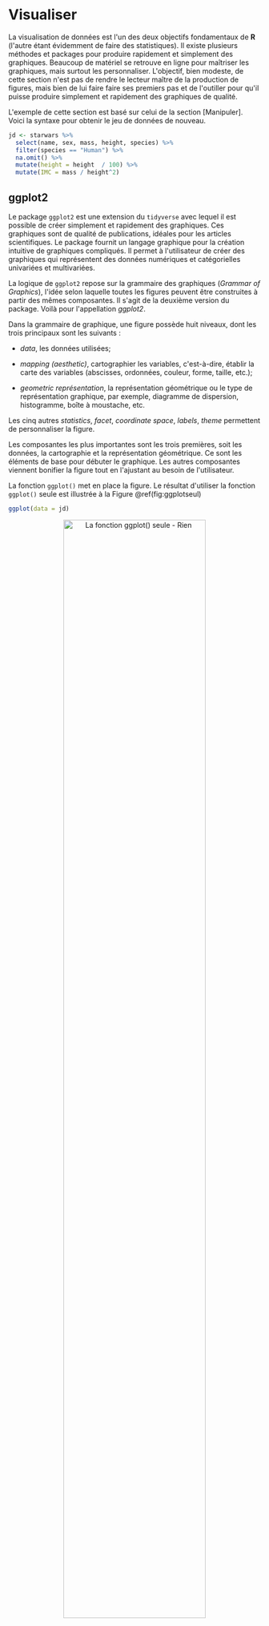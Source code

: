 # Visualiser

La visualisation de données est l'un des deux objectifs fondamentaux de **R** (l'autre étant évidemment de faire des statistiques). Il existe plusieurs méthodes et packages pour produire rapidement et simplement des graphiques. Beaucoup de matériel se retrouve en ligne pour maîtriser les graphiques, mais surtout les personnaliser. L'objectif, bien modeste, de cette section n'est pas de rendre le lecteur maître de la production de figures, mais bien de lui faire faire ses premiers pas et de l'outiller pour qu'il puisse produire simplement et rapidement des graphiques de qualité.

L'exemple de cette section est basé sur celui de la section [Manipuler]. Voici la syntaxe pour obtenir le jeu de données de nouveau.


``` r
jd <- starwars %>% 
  select(name, sex, mass, height, species) %>% 
  filter(species == "Human") %>% 
  na.omit() %>% 
  mutate(height = height  / 100) %>% 
  mutate(IMC = mass / height^2)  
```

## ggplot2

Le package `ggplot2` est une extension du `tidyverse` avec lequel il est possible de créer simplement et rapidement des graphiques. Ces graphiques sont de qualité de publications, idéales pour les articles scientifiques. Le package fournit un langage graphique pour la création intuitive de graphiques compliqués. Il permet à l'utilisateur de créer des graphiques qui représentent des données numériques et catégorielles univariées et multivariées.

La logique de `ggplot2` repose sur la grammaire des graphiques (*Grammar  of Graphics*), l'idée selon laquelle toutes les figures peuvent être construites à partir des mêmes composantes. Il s'agit de la deuxième version du package. Voilà pour l'appellation *ggplot2*.
  
Dans la grammaire de graphique, une figure possède huit niveaux, dont les trois principaux sont les suivants : 
  
* *data*, les données utilisées;

* *mapping (aesthetic)*, cartographier les variables, c'est-à-dire, établir la carte des variables (abscisses, ordonnées, couleur, forme, taille, etc.);

* *geometric représentation*, la représentation géométrique ou le type de représentation graphique, par exemple, diagramme de dispersion, histogramme, boîte à moustache, etc.

Les cinq autres *statistics*, *facet*, *coordinate space*, *labels*, *theme* permettent de personnaliser la figure. 

Les composantes les plus importantes sont les trois premières, soit les données, la cartographie et la représentation géométrique. Ce sont les éléments de base pour débuter le graphique. Les autres composantes viennent bonifier la figure tout en l'ajustant au besoin de l'utilisateur.

La fonction `ggplot()` met en place la figure. Le résultat d'utiliser la fonction `ggplot()` seule est illustrée à la Figure \@ref(fig:ggplotseul)


``` r
ggplot(data = jd)
```

<div class="figure" style="text-align: center">
<img src="08-Visualiser_files/figure-html/ggplotseul-1.png" alt="La fonction ggplot() seule - Rien" width="75%" height="75%" />
<p class="caption">(\#fig:ggplotseul)La fonction ggplot() seule - Rien</p>
</div>

Il est aussi possible de *piper* (prononcé avec un fort accent anglophone) les données dans la fonction.


``` r
jd %>% 
  ggplot()
```

Pour afficher des graphiques, il faut ajouter `+`, puis une représentation géométrique ainsi que la cartographie (*mapping*). La cartographie (`aes(mapping = )`, où *aes* désigne l'esthétisme, *aesthetic*) peut se trouver dans `ggplot()` ou dans la représentation géométrique. Si elle est dans `ggplot`, elle est passée aux autres niveaux.

Voici une liste des représentations géométriques possibles :

* `geom_line()` crée une ligne qui lie toutes les valeurs, très utiles pour une série temporelle (abscisse = temps, ordonnée = variable dépendante);
 
* `geom_point()` crée un diagramme de dispersion ou un nuage de point, très utile pour les corrélations;

* `geom_bar()` crée un diagramme à bâton, idéal pour présenter des proportions, des fréquences ou des données comptées;

* `geom_histogram()` crée un histogramme des variables;

* `geom_box()` crée une boîte à moustache, idéal pour identifier des valeurs aberrantes et comparer la variabilité entre des groupes;

* `geom_smooth()` crée la ligne de prédiction des données avec des intervalles de confiances, la plupart des utilisateurs voudront certainement ces arguments `method = lm` (par défaut) ou sans l'erreur standard (`se = FALSE`);

* `geom_errorbar()` ajoute des barres d'erreur ou des intervalles de confiances spécifiées.

Certaines cartographies sont d'ailleurs compatibles, `geom_smooth()` et `geom_point()`, par exemple.

La Figure \@ref(fig:ggplotpoint) montre un diagramme de dispersion construit à partir du jeu de données `jd` *pipé* dans la fonction `ggplot()`. Dans cette fonction, la cartographie est passée `mapping = aes(x = mass, y = height)` à un second niveau, `geom_point)` par le `+` et la représentation est produite.


``` r
jd %>% 
  ggplot(mapping = aes(x = mass, y = height)) + 
  geom_point()
```

<div class="figure" style="text-align: center">
<img src="08-Visualiser_files/figure-html/ggplotpoint-1.png" alt="Diagramme de dispersion" width="75%" height="75%" />
<p class="caption">(\#fig:ggplotpoint)Diagramme de dispersion</p>
</div>

Voici une liste d'exemples de différentes représentations visuelles des données. 

## Diagramme de dispersion

Pour réaliser un diagramme de dispersion, la fonction se nomme `geom_point()`. La cartographie identifie la variable à l'axe des $x$ (horizontal) et des $y$ (vertical). Dans cet exemple, il s'agit du poids ($x$) et de la taille ($y$). La cartographie ne se limite pas aux axes par contre. Dans cet exemple, la forme `shape` est aussi un dimension manipulée. Il peut s'agir de `color` et même de `size`. Dans la syntaxe ci-dessous, l'argument `size` est placé à l'extérieur de *mapping*. Il s'agit alors d'une constante (elle change la taille des points), c'est-à-dire qu'elle ne varie pas relativement à une variable.


``` r
jd %>% 
  ggplot() + 
  geom_point(mapping = aes(x = mass, y = height, shape = sex), size = 2) 
```

<div class="figure" style="text-align: center">
<img src="08-Visualiser_files/figure-html/diagdisp-1.png" alt="Le lien entre le poids et la taille en fonction du sexe" width="75%" height="75%" />
<p class="caption">(\#fig:diagdisp)Le lien entre le poids et la taille en fonction du sexe</p>
</div>

La Figure \@ref(fig:diagdisp2) montre le résultat si `size``est ajouté au *mapping* pour identifier l'IMC. Les unités avec un plus grand IMC obtiennent un plus gros pointeur.


``` r
jd %>% 
  ggplot() + 
  geom_point(mapping = aes(x = mass, y = height, shape = sex, size = IMC)) 
```

<div class="figure" style="text-align: center">
<img src="08-Visualiser_files/figure-html/diagdisp2-1.png" alt="Le lien entre le poids et la taille en fonction de l'IMC et du sexe" width="75%" height="75%" />
<p class="caption">(\#fig:diagdisp2)Le lien entre le poids et la taille en fonction de l'IMC et du sexe</p>
</div>

On peut y ajouter la droite de régression, comme la Figure \@ref(fig:diagdisp3) le montre. Sans `geom_point()`, la figure ne produit la droite. Les arguments de `geom_smooth()` indique  l'utilisation du modèle linéaire, `method = lm`, et l'absence des intervalles de confiance, `se = FALSE`. Dans cette syntaxe, comme le *mapping* est ajouté à `ggplot` directement, il se généralise directement à `geom_point()` et ` geom_smooth()`


``` r
jd %>% 
  ggplot(mapping = aes(x = mass, y = height)) + 
  geom_point(size = 2) +
  geom_smooth(method = lm, se = FALSE, color = "black")
> `geom_smooth()` using formula = 'y ~ x'
```

<div class="figure" style="text-align: center">
<img src="08-Visualiser_files/figure-html/diagdisp3-1.png" alt="Le lien entre le poids et la taille en fonction de l'IMC" width="75%" height="75%" />
<p class="caption">(\#fig:diagdisp3)Le lien entre le poids et la taille en fonction de l'IMC</p>
</div>

## Boîte à moustache

La boîte à moustaches (*box-and-whisker plot*) est une figure permettant de voir la variabilité des données. Elle  résume seulement quelques indicateurs de position soit la médiane, les quartiles, le minimum, et le maximum. Ce diagramme est utilisé principalement pour détecter des valeurs aberrantes et comparer la variabilité entre les groupes. C'est la représentation géométrique `geom_boxplot()` qui permettra de créer des boîtes à moustache. La cartographie prend en argument une variable nominale en `x` et une variable continue en `y`. La Figure \@ref(fig:boxplot1) montre un exemple de boîte à moustache.


``` r
ggplot(data = jd) + 
  geom_boxplot(mapping = aes(x = sex, y = IMC)) +
  coord_flip()
```

<div class="figure" style="text-align: center">
<img src="08-Visualiser_files/figure-html/boxplot1-1.png" alt="Boîte à moustache de l'IMC en fonction du sexe" width="75%" height="75%" />
<p class="caption">(\#fig:boxplot1)Boîte à moustache de l'IMC en fonction du sexe</p>
</div>

Une fonction intéressante est la fonction `coord_flip()` qui tourne (*flip*) les axes, les coordonnées. L'axe $x$  prend la place de $y$; $y$ prend la place de $x$. Elle peut être pratique pour améliorer la qualité visuelle de certains graphiques.

## Histogramme

Un histogramme permet de représenter la répartition empirique d'une variable. Il donne un aperçu de la distribution sous-jacente, soit comment les données sont distribuées. Cette figure permet de voir la forme de la distribution et permet de voir si elle ne démontre pas d'anomalie. La représentation graphique `geom_histogram()` produit des histogrammes. S'il faut en produire pour différentes variables, une stratégie simple est de les produire en série.


``` r
# Trois histogrammes en trois figures
ggplot(data = jd) + 
  geom_histogram(mapping = aes(x = height))

ggplot(data = jd) + 
  geom_histogram(mapping = aes(x = mass))

ggplot(data = jd) + 
  geom_histogram(mapping = aes(x = IMC))
```

Des techniques plus avancées permettent de créer la Figure \@ref(fig:hist) d'un seul coup^[Notamment, le code nécessite `gather()` de `tidyr`[@R-tidyr] et `keep()` de `purrr` [@R-purrr].].


``` r
# Trois histogrammes en une seule figure
# en optimisant avec le tidyverse
jd %>%
  keep(is.numeric) %>% 
  gather() %>% 
  ggplot(aes(value)) +
  facet_wrap(~ key, scales = "free") +
  geom_histogram()
```

<div class="figure" style="text-align: center">
<img src="08-Visualiser_files/figure-html/hist-1.png" alt="Histogrammes des variables continues" width="75%" height="75%" />
<p class="caption">(\#fig:hist)Histogrammes des variables continues</p>
</div>

Enfin, s'il est désiré de comparer deux distributions de groupes différents, l'argument `fill` dans la cartographie indique à la fonction de différencier les valeurs selon le *remplissage* des histogrammes.


``` r
jd %>% 
  ggplot(mapping = aes(x = IMC, fill = sex)) + 
  geom_histogram(position = "identity", alpha = .7) + 
  scale_fill_grey()
```

<div class="figure" style="text-align: center">
<img src="08-Visualiser_files/figure-html/hist2-1.png" alt="Histogrammes de l'IMC par rapport au sexe" width="75%" height="75%" />
<p class="caption">(\#fig:hist2)Histogrammes de l'IMC par rapport au sexe</p>
</div>

Dans la Figure \@ref(fig:hist2), l'argument `position = "identity"` indique de traiter les deux groupes comme différents, autrement les colonnes s'additionnent dans le graphique. L'argument `alpha = .7` permet une transparence entre les couleurs, autrement, les valeurs *derrière* les autres ne paraissent pas. La valeur de `alpha` va de 0 (transparent) à 1 (opaque) et fonctionne dans la plupart des contextes, surtout ceux liés à `ggplot2`.

## Les barres d'erreurs

Les barres d'erreur sont une représentation géométrique à part entière. La fonction pour les commandées est `geom_errorbar()`. Elle nécessite deux arguments, soit l'intervalle de confiance maximale et minimale autour des moyennes à afficher. 

La Figure \@ref(fig:erreurbar) illustre les différences entre moyennes avec des barres d'erreur à partir de la base de données `ToothGrowth`, une étude de l'effet de la vitamine C (`dose`) selon leur administration (jus ou supplément `supp`) sur la longueur des dents des cochons d'inde. Il y a deux facteurs et une variable continue.

La première étape est de tirer les statistiques sommaires, moyennes, écart type, tailles des groupes. La syntaxe tire profit de `group_by()` pour tirer les groupes et en faire le sommaire. Le sommaire `summarise` permet d'obtenir les statistiques, notamment la moyenne, l'erreur standard (`se`) pour en calculer l'intervalle autour de la moyenne `ci`.


``` r
stat.descr <- ToothGrowth %>% 
  group_by(dose, supp) %>% 
  summarise(mlen = mean(len),
            sdlen = sd(len),
            nlen = n(), 
            se = sd(len)/sqrt(n()), 
            ci = qt(.975, df = n()-1) * se,
            .groups = "drop")

stat.descr %>% 
  ggplot(aes(x = dose,
             y = mlen, 
             shape = supp),
         size = 5) + 
    geom_errorbar(aes(ymin = mlen - ci,
                      ymax = mlen + ci), 
                  width = .05) +
    geom_line() +
    geom_point()
```

<div class="figure" style="text-align: center">
<img src="08-Visualiser_files/figure-html/erreurbar-1.png" alt="Les effets de la vitamine C sur les cochons d'inde" width="75%" height="75%" />
<p class="caption">(\#fig:erreurbar)Les effets de la vitamine C sur les cochons d'inde</p>
</div>

Une fois ces statistiques calculées et enregistrées dans le nouveau jeu de données `jd`, il est possible de créer le graphique avec les représentations géométriques désirées. Remarquez comment spécifier la cartographie dans le niveau `ggplot()` rend la syntaxe moins compliquée. Cette syntaxe produit un graphique avec `dose` à l'axe des $x$, `supp` comme pointeurs et les moyennes de `len` (longueur moyenne des dents). La fonction `geom_errorbar()` indique où placer les limites inférieures et supérieures des intervalles. Les arguments `size = 5` et `width = .05` sont ajoutés simplment pour l'esthétisme. L'argument `.groups = "drop"` de `summarise` permet d'éviter une avertissement expliquant qu'une variable de groupement est utilisé pour regrouper les résultats à la fin. Ajouter ou retirer cet argument ne change pas les calculs, ni la Figure\ \@ref(fig:erreurbar).

## De meilleures barres d'erreurs pour les devis inter participants

Il existe un package `superb` [@superb] qui permet d'obtenir des graphiques à barre d'erreur avec précision et facilement ajustable. Une fois installé et importé dans l'environnement, `superb` offre la fonction principale `superbPlot` permet la création de ces figures.

Il y a deux avantages principaux a utilisé `superb`. La première est qu'elle permet des ajustements avec l'argument `adjustments` afin de préciser le type de barres d'erreurs^[Oui, oui, il en existe plusieurs!], comme `"single"`, `"difference"`, ou `"tryon"`. Généralement, ce sera l'option `purpose = "difference"` qui sera désirée. Deuxièmement, `superb` tient aussi compte des devis intra participants avec l’argument `WSFactors`, ce qui permet l'utilisation de différentes techniques de décorrélation des temps de mesure. La fonction produit de bien meilleurs graphiques à barres d'erreurs avec plus d'ajustement et de précision.

La Figure \@ref(fig:erreurbar2) reproduit la Figure\ \@ref(fig:erreurbar). Dans le code, il faut préciser les facteurs inter participants `BSFactors` (pour *between subject* ou *BS*) et la variable dépendante, `variable`. La fonction contrôle aussi le type de graphique avec `plotStyle`. 


``` r
library(superb)
superbPlot(ToothGrowth, 
    BSFactors = c("dose","supp"), 
    variables = "len",
    plotStyle = "line")
```

<div class="figure" style="text-align: center">
<img src="08-Visualiser_files/figure-html/erreurbar2-1.png" alt="Les effets de la vitamine C sur les cochons d'inde avec `superb`" width="75%" height="75%" />
<p class="caption">(\#fig:erreurbar2)Les effets de la vitamine C sur les cochons d'inde avec `superb`</p>
</div>

La fonction retourne souvent des messages d'avertissement (orange) pour préciser certaines décisions qu'elle peut avoir pris. Le code ci-dessus retourne le message : `superb::FYI: The variables will be plotted in that order: dose, supp (use factorOrder to change).`. C'est à l'utilisateur d'en prendre note et de s'assurer que c'était bien ce qui était désiré, ce qui est le cas ici.

Pour plus de flexibilité pour l'utilisateur, les statistiques descriptives peuvent être obtenues afin de produire personnellement les figures, comme cela avait été fait dans le premier exemple sur [Les barres d'erreurs].


``` r
stat.descr <- superbData(ToothGrowth, 
                         BSFactors = c("dose","supp"), 
                         variables = "len",
                         adjustments = list(purpose = "difference"))
```

Attention! Cette variable est une liste contenant deux éléments, les statistiques descriptives (`$summaryStatistics`) et les données brutes (`$rawData`). Elle peuvent être extraites avec le signe `$`, comme `stat.descr$summaryStatistics`.

Pour reproduire la Figure\ \@ref(fig:erreurbar) avec le jeu de données extrait de `superbData()`, il faut procéder à quelques ajustements, comme le nom des variables qui ne sont pas les mêmes, et le fait que la variable `dose` est maintenant traitée en variable nominale, alors qu'il est souhaitable qu'elle soit numérique pour utiliser la représentation géométrique `geom_line()`. La Figure\ \@ref(fig:erreurbar3) illustre le résultat.


``` r
stat.descr$summaryStatistics %>% 
  ggplot(aes(x = as.numeric(dose),
             y = center, 
             shape = supp),
         size = 5) + 
    geom_errorbar(aes(ymin = center + lowerwidth,
                      ymax = center + upperwidth), 
                  width = .05) +
    geom_line() +
    geom_point()
```

<div class="figure" style="text-align: center">
<img src="08-Visualiser_files/figure-html/erreurbar3-1.png" alt="Les effets de la vitamine C sur les cochons d'inde avec `superb`" width="75%" height="75%" />
<p class="caption">(\#fig:erreurbar3)Les effets de la vitamine C sur les cochons d'inde avec `superb`</p>
</div>

## De meilleures barres d'erreur pour les devis intra participants

La fonction `superbPlot()` permet non seulement de produire des barres d'erreurs pour les devis inter participants (deux ou plusieurs groupes de participants différent dans chaque groupe), mais également pour les devis intra partipants (les mêmes participants mesurés plusieurs fois). Elle excelle d'ailleurs dans ce domaine, car elle permet d'ajuster pour type d'intervalle de confiance désiré, mais aussi pour l'ajustement intra participant.

Voici un jeu de données synthétiques pour réaliser une figure avec un devis intra participant. Voir [Le test-$t$ dépendant] pour plus de détails sur la création de ces données.


``` r
# Un exemple de jeu de données
set.seed(148)
temps1 <- rnorm(n = 25, mean = 0, sd = 2)
difference <- rnorm(n = 25, mean = 2, sd = 2)
temps2 <- temps1 + difference
jd_intra <- data.frame(temps1 = temps1,
                 temps2 = temps2)
```


Pour produire la figure, il faut définir le facteur intra participant (*within subject* ou *WS*) par l'argument `WSFactors`. Cette argument est particulier, il nécessite un mot arbitraire pour identifier l'effet temporelle, ici `WSFactors = "temps`, mais aussi entre parenthèses, le nombre de temps de mesures, ici `"(2)"`, ce qui forme l'argument complet `WSFactors = "temps(2)"`. Ensuite, pour la variable dépendante, on combine ensemble tous les temps de mesure spécifiés, ici `variables = c("temps1", "temps2")`. Il reste à définir le style de graphique et les ajustements. Pour l'objectif (`purpose`), ce sont les mêmes options que pour les devis inter participants, soit (`"single"`, `"difference"` ou `"tryon"`).


``` r
superbPlot(jd_intra, 
    WSFactors = "temps(2)", 
    variables = c("temps1", "temps2"),
    plotStyle = "line",
    adjustments = list(purpose = "difference"))
```

<div class="figure" style="text-align: center">
<img src="08-Visualiser_files/figure-html/erreurbar4-1.png" alt="Comparaison de deux temps de mesure avec `superb` (sans décorrélation)" width="75%" height="75%" />
<p class="caption">(\#fig:erreurbar4)Comparaison de deux temps de mesure avec `superb` (sans décorrélation)</p>
</div>
La Figure \@ref(fig:erreurbar4) montre le résultat obtenu.

Le package `superb` permet aussi l'utilisation de techniques de décorrélation comme `"CM"`, `"LM"`, `"CA"` ou `"none"` (par défaut) pour améliorer les intervalles de confiance. Consultez la documentation pour en savoir plus sur son fonctionnement et ce qui conviendra le mieux à la situation qui se présente. Pour l'implantation, il suffit d'ajouter à la liste d'arguments fournie à `adjustements`, le type de décorrlation désirée, ici `decorrelation = "CM"`).


``` r
superbPlot(jd_intra, 
    WSFactors = "temps(2)", 
    variables = c("temps1", "temps2"),
    plotStyle = "line",
    adjustments = list(purpose = "difference", decorrelation = "CM"))
```

<div class="figure" style="text-align: center">
<img src="08-Visualiser_files/figure-html/erreurbar5-1.png" alt="Comparaison de deux temps de mesure avec `superb` (avec décorrélation)" width="75%" height="75%" />
<p class="caption">(\#fig:erreurbar5)Comparaison de deux temps de mesure avec `superb` (avec décorrélation)</p>
</div>
Les barres d'erreur de la Figure \@ref(fig:erreurbar5) sont légèrement différentes de la Figure \@ref(fig:erreurbar4), mais plus adéquates pour illustrer les résultats.

## Quelques trucs en rafale

Il est possible de renommer les axes avec `xlab()` et `ylab()` et le titre avec `labs()`.

Plusieurs ajustements des axes sont possibles avec `scale_y_continuous()` et `scale_x_continuous()` et leur équivalent nominal `scale_y_discrete()`, `scale_x_discrete()` , comme ajuster les limites (`limits`), les marqueurs (`breaks`) et les libellées des marqueurs  (`labels`).

Il est possible de séparer une Figure en différents cadran en spécifiant une variable de séparation avec `facet_wrap()` ou `facet_grid()`.

## Exporter la figure

Pour exporter une figure, `ggplot2` offre la très conviviale fonction `ggsave()` qui permet d'enregistrer **la dernière figure** produite en fichier. Celle-ci vient avec plusieurs options pour gérer l'enregistrement. 

L'option `filename` gère le nom du fichier le nom et le type de fichier, comme les usuels `"pdf"`, `"jpeg"`, `"png"`, ou les moins fréquents, mais aussi pratiques `"bmp"`, `"eps"`, `"tiff"`, `"ps"`, `"tex"`, `"svg"` et `"wmf"`.

Les options `width` (largeur), `height` (hauteur), et `units` (unités, comme `"in"`, pouce, `"cm"`, centimètre, `"mm"`, millimètre ou `"px"`, pixel) gère la taille de la figure.

La taille de résolution de la figure est gérée avec l'argument `dpi`, ce qui peut être utile pour augmenter la qualité de la figure produite.

Voici un exemple. 


``` r
# Préalablement produire une figure
ggsave(filename = "mafigure.pdf",
       width = "6"
       heigth = "8",
       unit = "cm")
```

Il faudra éventuellement ajuster la taille et la qualité de la figure en fonction de la sortie désirée. Quelques essais seront probablement nécessaires pour y arriver.

## Pour aller plus loin

Il existe une multitudes de livres, de sites web, de tutoriels en ligne et d'atelier pour donner l'occasion au lecteur d'aller plus loin dans sa conception graphique. Voici quelques ouvrages de références : Le *R Graphics Cookbook* (Chang) repérable à https://r-graphics.org/, *ggplot2: elegant graphics for data analysis* (Wickham) repérable à https://ggplot2-book.org/  ou *R Graphics* (Murrel) repérable à https://www.stat.auckland.ac.nz/~paul/RG2e/.

# Exercices {#exercice-gestion .unnumbered}

1. À l'aide de `data_edit()` du package `DataEditR`, créez un jeu données contenant trois participants ayant les caractéristiques suivantes, `nom = Alexandre, Samuel et Vincent` et `age = 20, 22 et 31`.

2. Prendre le jeu de données `cars`, sélectionner la variable `dist` et transformer la en mètre, plutôt qu'en pieds. Rappel: un mètre égale 3.2808 pieds.

3. Dans le jeu de données `iris`, calculer la moyenne et l'écart type de la longueur de sépale (`Petal.Length`) en fonction de l'espèce (`species`). Représenter ensuite la moyenne à l'aide d'un diagramme à barre

4. Prenez le jeu de données `mtcars` et produisez un diagramme de dispersion montrant la puissance brute (en chevaux) (`hp`) par rapport à consommation en km/l (basé sur `mpg`) tout en soulignant l'effet du nombre de cylindres (`cyl`). **Attention** la fonction `as_factor` permettra d'utiliser `cyl` en facteur et le rapprt mpg vers kml approximativement $.425$.

5. Avec le même jeu de données et objectif que la question précédente, ajouter une droite de prédiction avec `geom_smooth()` selon un modèle linéare (`lm`) et sans erreur standard (`se`).

6. Avec le jeu de données `chickwts`, produire une boîte à moustache du poids des poulets en fonction de leur alimentation.

7. Prenez le jeu de données `mtcars` et produisez un histogramme montrant la variabilité de la consommation `mpg` par rapport à la transmission (`am`). **Attention** la fonction `as_factor` permettra d'utiliser `am` en facteur.

8. Prendre le jeu de données `msleep` et produire un diagramme à barres pour observer la fréquence des régimes alimentaires.

9. Prendre le jeu de données `msleep` et produisez une boîte à moustache pour observer le temps total de sommeil (`sleep_total`) moyen par rapport aux régimes (`vore`). **Attention** aux données manquantes.

10. Avec le jeu de données `chickwts`, produire un diagramme à barres du poids moyen des poulets par rapport à leur alimentation en ne conservant que les graines de tournesols et les fèveroles. 

